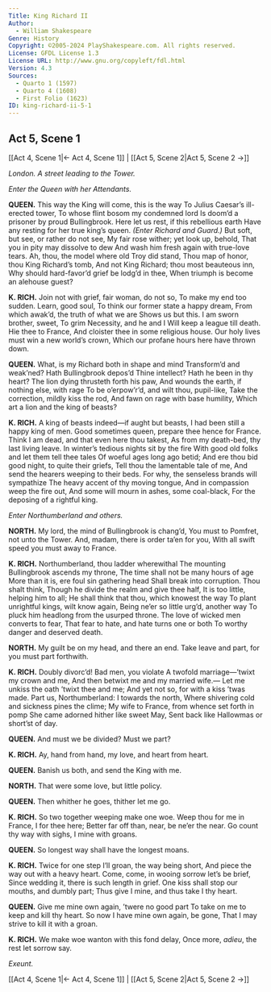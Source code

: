 ```yaml
---
Title: King Richard II
Author: 
  - William Shakespeare
Genre: History
Copyright: ©2005-2024 PlayShakespeare.com. All rights reserved.
License: GFDL License 1.3
License URL: http://www.gnu.org/copyleft/fdl.html
Version: 4.3
Sources:
  - Quarto 1 (1597)
  - Quarto 4 (1608)
  - First Folio (1623)
ID: king-richard-ii-5-1
---
```


## Act 5, Scene 1
[[Act 4, Scene 1|← Act 4, Scene 1]] | [[Act 5, Scene 2|Act 5, Scene 2 →]]

*London. A street leading to the Tower.*

*Enter the Queen with her Attendants.*

**QUEEN.**
This way the King will come, this is the way
To Julius Caesar’s ill-erected tower,
To whose flint bosom my condemned lord
Is doom’d a prisoner by proud Bullingbrook.
Here let us rest, if this rebellious earth
Have any resting for her true king’s queen.
*(Enter Richard and Guard.)*
But soft, but see, or rather do not see,
My fair rose wither; yet look up, behold,
That you in pity may dissolve to dew
And wash him fresh again with true-love tears.
Ah, thou, the model where old Troy did stand,
Thou map of honor, thou King Richard’s tomb,
And not King Richard; thou most beauteous inn,
Why should hard-favor’d grief be lodg’d in thee,
When triumph is become an alehouse guest?

**K. RICH.**
Join not with grief, fair woman, do not so,
To make my end too sudden. Learn, good soul,
To think our former state a happy dream,
From which awak’d, the truth of what we are
Shows us but this. I am sworn brother, sweet,
To grim Necessity, and he and I
Will keep a league till death. Hie thee to France,
And cloister thee in some religious house.
Our holy lives must win a new world’s crown,
Which our profane hours here have thrown down.

**QUEEN.**
What, is my Richard both in shape and mind
Transform’d and weak’ned? Hath Bullingbrook depos’d
Thine intellect? Hath he been in thy heart?
The lion dying thrusteth forth his paw,
And wounds the earth, if nothing else, with rage
To be o’erpow’r’d, and wilt thou, pupil-like,
Take the correction, mildly kiss the rod,
And fawn on rage with base humility,
Which art a lion and the king of beasts?

**K. RICH.**
A king of beasts indeed—if aught but beasts,
I had been still a happy king of men.
Good sometimes queen, prepare thee hence for France.
Think I am dead, and that even here thou takest,
As from my death-bed, thy last living leave.
In winter’s tedious nights sit by the fire
With good old folks and let them tell thee tales
Of woeful ages long ago betid;
And ere thou bid good night, to quite their griefs,
Tell thou the lamentable tale of me,
And send the hearers weeping to their beds.
For why, the senseless brands will sympathize
The heavy accent of thy moving tongue,
And in compassion weep the fire out,
And some will mourn in ashes, some coal-black,
For the deposing of a rightful king.

*Enter Northumberland and others.*

**NORTH.**
My lord, the mind of Bullingbrook is chang’d,
You must to Pomfret, not unto the Tower.
And, madam, there is order ta’en for you,
With all swift speed you must away to France.

**K. RICH.**
Northumberland, thou ladder wherewithal
The mounting Bullingbrook ascends my throne,
The time shall not be many hours of age
More than it is, ere foul sin gathering head
Shall break into corruption. Thou shalt think,
Though he divide the realm and give thee half,
It is too little, helping him to all;
He shall think that thou, which knowest the way
To plant unrightful kings, wilt know again,
Being ne’er so little urg’d, another way
To pluck him headlong from the usurped throne.
The love of wicked men converts to fear,
That fear to hate, and hate turns one or both
To worthy danger and deserved death.

**NORTH.**
My guilt be on my head, and there an end.
Take leave and part, for you must part forthwith.

**K. RICH.**
Doubly divorc’d! Bad men, you violate
A twofold marriage—’twixt my crown and me,
And then betwixt me and my married wife.⁠—
Let me unkiss the oath ’twixt thee and me;
And yet not so, for with a kiss ’twas made.
Part us, Northumberland: I towards the north,
Where shivering cold and sickness pines the clime;
My wife to France, from whence set forth in pomp
She came adorned hither like sweet May,
Sent back like Hallowmas or short’st of day.

**QUEEN.**
And must we be divided? Must we part?

**K. RICH.**
Ay, hand from hand, my love, and heart from heart.

**QUEEN.**
Banish us both, and send the King with me.

**NORTH.**
That were some love, but little policy.

**QUEEN.**
Then whither he goes, thither let me go.

**K. RICH.**
So two together weeping make one woe.
Weep thou for me in France, I for thee here;
Better far off than, near, be ne’er the near.
Go count thy way with sighs, I mine with groans.

**QUEEN.**
So longest way shall have the longest moans.

**K. RICH.**
Twice for one step I’ll groan, the way being short,
And piece the way out with a heavy heart.
Come, come, in wooing sorrow let’s be brief,
Since wedding it, there is such length in grief.
One kiss shall stop our mouths, and dumbly part;
Thus give I mine, and thus take I thy heart.

**QUEEN.**
Give me mine own again, ’twere no good part
To take on me to keep and kill thy heart.
So now I have mine own again, be gone,
That I may strive to kill it with a groan.

**K. RICH.**
We make woe wanton with this fond delay,
Once more, *adieu*, the rest let sorrow say.

*Exeunt.*

[[Act 4, Scene 1|← Act 4, Scene 1]] | [[Act 5, Scene 2|Act 5, Scene 2 →]]